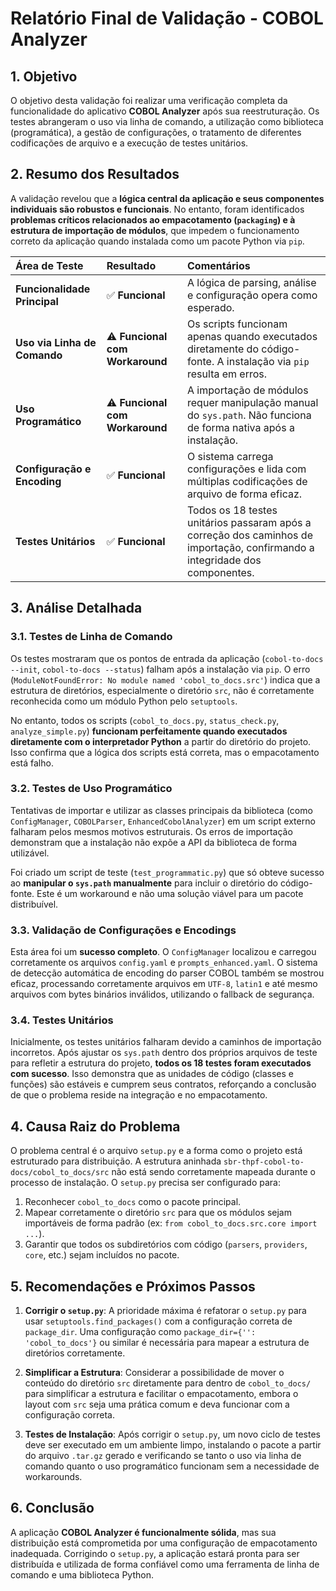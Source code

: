 # Relatório Final de Validação - COBOL Analyzer

## 1. Objetivo

O objetivo desta validação foi realizar uma verificação completa da funcionalidade do aplicativo **COBOL Analyzer** após sua reestruturação. Os testes abrangeram o uso via linha de comando, a utilização como biblioteca (programática), a gestão de configurações, o tratamento de diferentes codificações de arquivo e a execução de testes unitários.

## 2. Resumo dos Resultados

A validação revelou que a **lógica central da aplicação e seus componentes individuais são robustos e funcionais**. No entanto, foram identificados **problemas críticos relacionados ao empacotamento (`packaging`) e à estrutura de importação de módulos**, que impedem o funcionamento correto da aplicação quando instalada como um pacote Python via `pip`.

| Área de Teste | Resultado | Comentários |
| :--- | :--- | :--- |
| **Funcionalidade Principal** | ✅ **Funcional** | A lógica de parsing, análise e configuração opera como esperado. |
| **Uso via Linha de Comando** | ⚠️ **Funcional com Workaround** | Os scripts funcionam apenas quando executados diretamente do código-fonte. A instalação via `pip` resulta em erros. |
| **Uso Programático** | ⚠️ **Funcional com Workaround** | A importação de módulos requer manipulação manual do `sys.path`. Não funciona de forma nativa após a instalação. |
| **Configuração e Encoding** | ✅ **Funcional** | O sistema carrega configurações e lida com múltiplas codificações de arquivo de forma eficaz. |
| **Testes Unitários** | ✅ **Funcional** | Todos os 18 testes unitários passaram após a correção dos caminhos de importação, confirmando a integridade dos componentes. |

## 3. Análise Detalhada

### 3.1. Testes de Linha de Comando

Os testes mostraram que os pontos de entrada da aplicação (`cobol-to-docs --init`, `cobol-to-docs --status`) falham após a instalação via `pip`. O erro (`ModuleNotFoundError: No module named 'cobol_to_docs.src'`) indica que a estrutura de diretórios, especialmente o diretório `src`, não é corretamente reconhecida como um módulo Python pelo `setuptools`.

No entanto, todos os scripts (`cobol_to_docs.py`, `status_check.py`, `analyze_simple.py`) **funcionam perfeitamente quando executados diretamente com o interpretador Python** a partir do diretório do projeto. Isso confirma que a lógica dos scripts está correta, mas o empacotamento está falho.

### 3.2. Testes de Uso Programático

Tentativas de importar e utilizar as classes principais da biblioteca (como `ConfigManager`, `COBOLParser`, `EnhancedCobolAnalyzer`) em um script externo falharam pelos mesmos motivos estruturais. Os erros de importação demonstram que a instalação não expõe a API da biblioteca de forma utilizável.

Foi criado um script de teste (`test_programmatic.py`) que só obteve sucesso ao **manipular o `sys.path` manualmente** para incluir o diretório do código-fonte. Este é um workaround e não uma solução viável para um pacote distribuível.

### 3.3. Validação de Configurações e Encodings

Esta área foi um **sucesso completo**. O `ConfigManager` localizou e carregou corretamente os arquivos `config.yaml` e `prompts_enhanced.yaml`. O sistema de detecção automática de encoding do parser COBOL também se mostrou eficaz, processando corretamente arquivos em `UTF-8`, `latin1` e até mesmo arquivos com bytes binários inválidos, utilizando o fallback de segurança.

### 3.4. Testes Unitários

Inicialmente, os testes unitários falharam devido a caminhos de importação incorretos. Após ajustar os `sys.path` dentro dos próprios arquivos de teste para refletir a estrutura do projeto, **todos os 18 testes foram executados com sucesso**. Isso demonstra que as unidades de código (classes e funções) são estáveis e cumprem seus contratos, reforçando a conclusão de que o problema reside na integração e no empacotamento.

## 4. Causa Raiz do Problema

O problema central é o arquivo `setup.py` e a forma como o projeto está estruturado para distribuição. A estrutura aninhada `sbr-thpf-cobol-to-docs/cobol_to_docs/src` não está sendo corretamente mapeada durante o processo de instalação. O `setup.py` precisa ser configurado para:

1.  Reconhecer `cobol_to_docs` como o pacote principal.
2.  Mapear corretamente o diretório `src` para que os módulos sejam importáveis de forma padrão (ex: `from cobol_to_docs.src.core import ...`).
3.  Garantir que todos os subdiretórios com código (`parsers`, `providers`, `core`, etc.) sejam incluídos no pacote.

## 5. Recomendações e Próximos Passos

1.  **Corrigir o `setup.py`**: A prioridade máxima é refatorar o `setup.py` para usar `setuptools.find_packages()` com a configuração correta de `package_dir`. Uma configuração como `package_dir={'': 'cobol_to_docs'}` ou similar é necessária para mapear a estrutura de diretórios corretamente.

2.  **Simplificar a Estrutura**: Considerar a possibilidade de mover o conteúdo do diretório `src` diretamente para dentro de `cobol_to_docs/` para simplificar a estrutura e facilitar o empacotamento, embora o layout com `src` seja uma prática comum e deva funcionar com a configuração correta.

3.  **Testes de Instalação**: Após corrigir o `setup.py`, um novo ciclo de testes deve ser executado em um ambiente limpo, instalando o pacote a partir do arquivo `.tar.gz` gerado e verificando se tanto o uso via linha de comando quanto o uso programático funcionam sem a necessidade de workarounds.

## 6. Conclusão

A aplicação **COBOL Analyzer é funcionalmente sólida**, mas sua distribuição está comprometida por uma configuração de empacotamento inadequada. Corrigindo o `setup.py`, a aplicação estará pronta para ser distribuída e utilizada de forma confiável como uma ferramenta de linha de comando e uma biblioteca Python.

